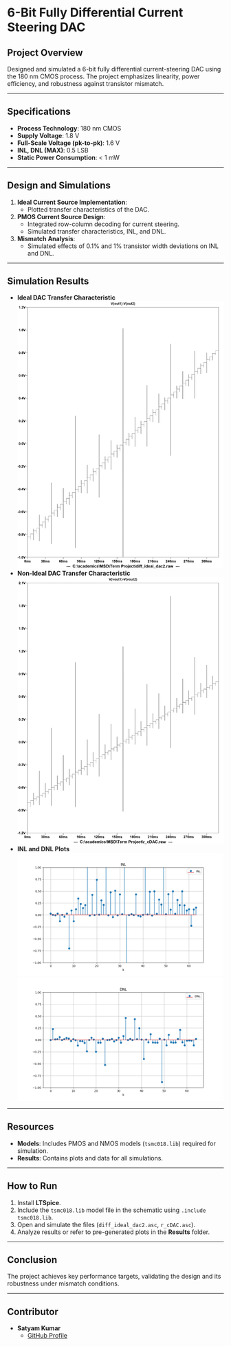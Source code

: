 # **6-Bit Fully Differential Current Steering DAC**

## **Project Overview**
Designed and simulated a 6-bit fully differential current-steering DAC using the 180 nm CMOS process. The project emphasizes linearity, power efficiency, and robustness against transistor mismatch.

---

## **Specifications**
- **Process Technology**: 180 nm CMOS  
- **Supply Voltage**: 1.8 V  
- **Full-Scale Voltage (pk-to-pk)**: 1.6 V  
- **INL, DNL (MAX)**: 0.5 LSB  
- **Static Power Consumption**: < 1 mW  

---

## **Design and Simulations**
1. **Ideal Current Source Implementation**:  
   - Plotted transfer characteristics of the DAC.
2. **PMOS Current Source Design**:  
   - Integrated row-column decoding for current steering.
   - Simulated transfer characteristics, INL, and DNL.
3. **Mismatch Analysis**:  
   - Simulated effects of 0.1% and 1% transistor width deviations on INL and DNL.

---

## **Simulation Results**
- **Ideal DAC Transfer Characteristic**  
  ![Ideal DAC](Results/outputidealvoltagetransfercharacteristics.jpg)  
- **Non-Ideal DAC Transfer Characteristic**  
  ![Non-Ideal DAC](Results/rcdacvoltagetransfercharactersictics.jpg)  
- **INL and DNL Plots**  
  ![INL](Results/INLnew.png)  
  ![DNL](Results/DNLnew.png)  

---

## **Resources**
- **Models**: Includes PMOS and NMOS models (`tsmc018.lib`) required for simulation.  
- **Results**: Contains plots and data for all simulations.

---

## **How to Run**
1. Install **LTSpice**.  
2. Include the `tsmc018.lib` model file in the schematic using `.include tsmc018.lib`.  
3. Open and simulate the files (`diff_ideal_dac2.asc`, `r_cDAC.asc`).  
4. Analyze results or refer to pre-generated plots in the **Results** folder.

---

## **Conclusion**
The project achieves key performance targets, validating the design and its robustness under mismatch conditions.

---

## **Contributor**
- **Satyam Kumar**  
  - [GitHub Profile](https://github.com/being-satyam)  
